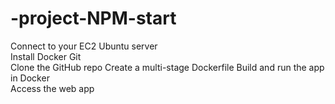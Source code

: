 # -project-NPM-start
Connect to your EC2 Ubuntu server  
Install Docker Git  
Clone the GitHub repo 
Create a multi-stage Dockerfile 
Build and run the app in Docker  
Access the web app
